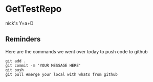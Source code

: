 # GetTestRepo
nick's
Y=a+D

## Reminders
Here are the commands we went over today to push code to github

```shell
git add .
git commit -m 'YOUR MESSAGE HERE'
git push
git pull #merge your local with whats from github
```
